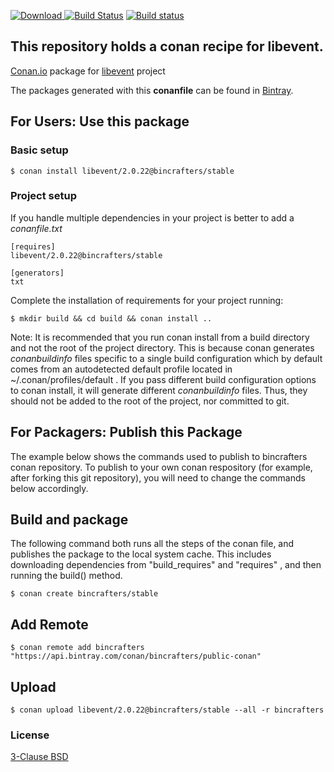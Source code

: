 [ ![Download](https://api.bintray.com/packages/bincrafters/public-conan/libevent%3Abincrafters/images/download.svg?version=2.0.22%3Astable) ](https://bintray.com/bincrafters/public-conan/libevent%3Abincrafters/2.0.22%3Astable/link)
[![Build Status](https://travis-ci.org/bincrafters/conan-libevent.svg?branch=stable%2F2.0.22)](https://travis-ci.org/bincrafters/conan-libevent)
[![Build status](https://ci.appveyor.com/api/projects/status/yxj9deyub8b7p34c/branch/stable/2.0.22?svg=true)](https://ci.appveyor.com/project/BinCrafters/conan-libevent/branch/stable/2.0.22)

## This repository holds a conan recipe for libevent.

[Conan.io](https://conan.io) package for [libevent](http://libevent.org/) project

The packages generated with this **conanfile** can be found in [Bintray](https://bintray.com/bincrafters/public-conan/libevent%3Abincrafters).

## For Users: Use this package

### Basic setup

    $ conan install libevent/2.0.22@bincrafters/stable

### Project setup

If you handle multiple dependencies in your project is better to add a *conanfile.txt*

    [requires]
    libevent/2.0.22@bincrafters/stable

    [generators]
    txt

Complete the installation of requirements for your project running:

    $ mkdir build && cd build && conan install ..
	
Note: It is recommended that you run conan install from a build directory and not the root of the project directory.  This is because conan generates *conanbuildinfo* files specific to a single build configuration which by default comes from an autodetected default profile located in ~/.conan/profiles/default .  If you pass different build configuration options to conan install, it will generate different *conanbuildinfo* files.  Thus, they should not be added to the root of the project, nor committed to git. 

## For Packagers: Publish this Package

The example below shows the commands used to publish to bincrafters conan repository. To publish to your own conan respository (for example, after forking this git repository), you will need to change the commands below accordingly. 

## Build  and package 

The following command both runs all the steps of the conan file, and publishes the package to the local system cache.  This includes downloading dependencies from "build_requires" and "requires" , and then running the build() method. 

    $ conan create bincrafters/stable
	
## Add Remote

	$ conan remote add bincrafters "https://api.bintray.com/conan/bincrafters/public-conan"

## Upload

    $ conan upload libevent/2.0.22@bincrafters/stable --all -r bincrafters

### License
[3-Clause BSD](http://libevent.org/LICENSE.txt)
